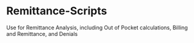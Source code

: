 # Remittance-Scripts
Use for Remittance Analysis, including Out of Pocket calculations, Billing and Remittance, and Denials
